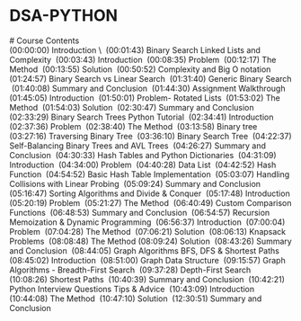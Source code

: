 # DSA-PYTHON
️# Course Contents ️\
️ (00:00:00) Introduction \ 
️ (00:01:43) Binary Search Linked Lists and Complexity
️ (00:03:43) Introduction
️ (00:08:35) Problem
️ (00:12:17) The Method
️ (00:13:55) Solution
️ (00:50:52) Complexity and Big O notation
️ (01:24:57) Binary Search vs Linear Search
️ (01:31:40) Generic Binary Search
️ (01:40:08) Summary and Conclusion
️ (01:44:30) Assignment Walkthrough
️ (01:45:05) Introduction
️ (01:50:01) Problem- Rotated Lists
️ (01:53:02) The Method
️ (01:54:03) Solution
️ (02:30:47) Summary and Conclusion
️ (02:33:29) Binary Search Trees Python Tutorial
️ (02:34:41) Introduction
️ (02:37:36) Problem
️ (02:38:40) The Method
️ (03:13:58) Binary tree
️ (03:27:16) Traversing Binary Tree
️ (03:36:10) Binary Search Tree
️ (04:22:37) Self-Balancing Binary Trees and AVL Trees
️ (04:26:27) Summary and Conclusion
️ (04:30:33) Hash Tables and Python Dictionaries
️ (04:31:09) Introduction
️ (04:34:00) Problem
️ (04:40:28) Data List
️ (04:42:52) Hash Function
️ (04:54:52) Basic Hash Table Implementation
️ (05:03:07) Handling Collisions with Linear Probing
️ (05:09:24) Summary and Conclusion
️ (05:16:47) Sorting Algorithms and Divide & Conquer
️ (05:17:48) Introduction
️ (05:20:19) Problem
️ (05:21:27) The Method
️ (06:40:49) Custom Comparison Functions
️ (06:48:53) Summary and Conclusion
️ (06:54:57) Recursion Memoization & Dynamic Programming
️ (06:56:37) Introduction
️ (07:00:04) Problem
️ (07:04:28) The Method
️ (07:06:21) Solution
️ (08:06:13) Knapsack Problems
️ (08:08:48) The Method
️ (08:09:24) Solution
️ (08:43:26) Summary and Conclusion
️ (08:44:05) Graph Algorithms BFS, DFS & Shortest Paths
️ (08:45:02) Introduction
️ (08:51:00) Graph Data Structure
️ (09:15:57) Graph Algorithms - Breadth-First Search
️ (09:37:28) Depth-First Search
️ (10:08:26) Shortest Paths
️ (10:40:39) Summary and Conclusion
️ (10:42:21) Python Interview Questions Tips & Advice
️ (10:43:09) Introduction
️ (10:44:08) The Method
️ (10:47:10) Solution
️ (12:30:51) Summary and Conclusion
